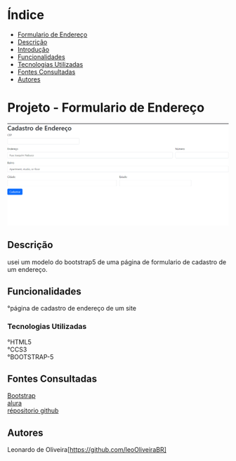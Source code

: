 # Índice
   - [Formulario de Endereço](#projeto---aprendendo-a-escrever-um-readme)  
   - [Descrição](#descri%C3%A7%C3%A3o)  
   - [Introdução](#introdu%C3%A7%C3%A3o)  
   - [Funcionalidades](#funcionalidades)  
   - [Tecnologias Utilizadas](#tecnologias-utilizadas)  
   - [Fontes Consultadas](#fontes-consultadas)  
   - [Autores](#autores)  

# Projeto - Formulario de Endereço
![image info](img/capa.png)
   
## Descrição 
usei um modelo do bootstrap5 de uma página de formulario de cadastro de um endereço.
## Funcionalidades
°página de cadastro de endereço de um site 
### Tecnologias Utilizadas
°HTML5    
°CCS3       
°BOOTSTRAP-5   
## Fontes Consultadas
[Bootstrap](https://getbootstrap.com/)     
[alura](https://www.alura.com.br/artigos/escrever-bom-readme)       
[répositorio github](https://gist.github.com/lohhans/f8da0b147550df3f96914d3797e9fb89)    

## Autores
Leonardo de Oliveira[https://github.com/leoOliveiraBR]
